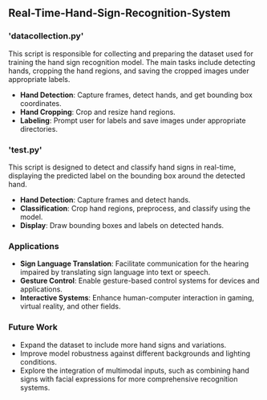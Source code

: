 ## Real-Time-Hand-Sign-Recognition-System



### 'datacollection.py'
This script is responsible for collecting and preparing the dataset used for training the hand sign recognition model. The main tasks include detecting hands, cropping the hand regions, and saving the cropped images under appropriate labels.
- **Hand Detection**: Capture frames, detect hands, and get bounding box coordinates.
- **Hand Cropping**: Crop and resize hand regions.
- **Labeling**: Prompt user for labels and save images under appropriate directories.
  
### 'test.py'
This script is designed to detect and classify hand signs in real-time, displaying the predicted label on the bounding box around the detected hand.
- **Hand Detection**: Capture frames and detect hands.
- **Classification**: Crop hand regions, preprocess, and classify using the model.
- **Display**: Draw bounding boxes and labels on detected hands.

### Applications
- **Sign Language Translation**: Facilitate communication for the hearing impaired by translating sign language into text or speech.
- **Gesture Control**: Enable gesture-based control systems for devices and applications.
- **Interactive Systems**: Enhance human-computer interaction in gaming, virtual reality, and other fields.
### Future Work
- Expand the dataset to include more hand signs and variations.
- Improve model robustness against different backgrounds and lighting conditions.
- Explore the integration of multimodal inputs, such as combining hand signs with facial expressions for more comprehensive recognition systems.
